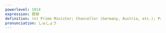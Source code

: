```yaml
---
powerlevel: 1914
expression: 首相
definition: (n) Prime Minister; Chancellor (Germany, Austria, etc.); Premier; (P)
pronunciation: しゅしょう
---
```

